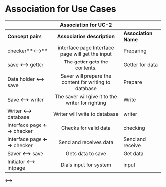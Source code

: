 
# Association for Use Cases #

|				   |	**Association  for UC-2**                         |                     |    
|:-----------------|:------------------------------------------------------:|:--------------------|   
|**Concept pairs** | **Association description**                            |**Association Name** |  
|checker**&#60;&#45;&#45;&#62;** | interface page	Interface page will get the input | Preparing |  
|save **&#60;&#45;&#45;&#62;** getter | The getter gets the contents. | Getter for data |  
|Data holder **&#60;&#45;&#45;&#62;** save	| Saver will prepare the content for writing to database | Prepare |  
|Save **&#60;&#45;&#45;&#62;** writer | The saver will give it to the writer for righting | Write |  
|Writer **&#60;&#45;&#45;&#62;** database | Writer will write to database | writer |  
|Interface page **&#60;&#45;&#45;&#62;** checker | Checks for valid data | checking |  
|Interface page **&#60;&#45;&#45;&#62;** checker | Send and receives data | Send and receive  |  
|Saver **&#60;&#45;&#45;&#62;** save | Gets data to save | Get data |  
|Initiator **&#60;&#45;&#45;&#62;** intpage	| Dials input for system	| input |  









**&#60;&#45;&#45;&#62;**
